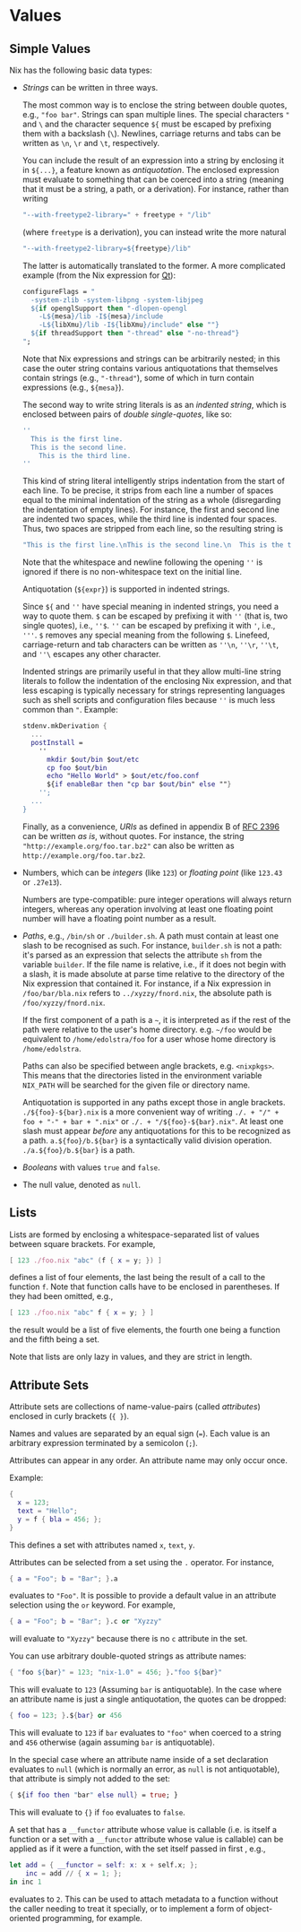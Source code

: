 # Values

## Simple Values

Nix has the following basic data types:

  - *Strings* can be written in three ways.
    
    The most common way is to enclose the string between double quotes,
    e.g., `"foo bar"`. Strings can span multiple lines. The special
    characters `"` and `\` and the character sequence `${` must be
    escaped by prefixing them with a backslash (`\`). Newlines, carriage
    returns and tabs can be written as `\n`, `\r` and `\t`,
    respectively.
    
    You can include the result of an expression into a string by
    enclosing it in `${...}`, a feature known as *antiquotation*. The
    enclosed expression must evaluate to something that can be coerced
    into a string (meaning that it must be a string, a path, or a
    derivation). For instance, rather than writing
    
    ```nix
    "--with-freetype2-library=" + freetype + "/lib"
    ```
    
    (where `freetype` is a derivation), you can instead write the more
    natural
    
    ```nix
    "--with-freetype2-library=${freetype}/lib"
    ```
    
    The latter is automatically translated to the former. A more
    complicated example (from the Nix expression for
    [Qt](http://www.trolltech.com/products/qt)):
    
    ```nix
    configureFlags = "
      -system-zlib -system-libpng -system-libjpeg
      ${if openglSupport then "-dlopen-opengl
        -L${mesa}/lib -I${mesa}/include
        -L${libXmu}/lib -I${libXmu}/include" else ""}
      ${if threadSupport then "-thread" else "-no-thread"}
    ";
    ```
    
    Note that Nix expressions and strings can be arbitrarily nested; in
    this case the outer string contains various antiquotations that
    themselves contain strings (e.g., `"-thread"`), some of which in
    turn contain expressions (e.g., `${mesa}`).
    
    The second way to write string literals is as an *indented string*,
    which is enclosed between pairs of *double single-quotes*, like so:
    
    ```nix
    ''
      This is the first line.
      This is the second line.
        This is the third line.
    ''
    ```
    
    This kind of string literal intelligently strips indentation from
    the start of each line. To be precise, it strips from each line a
    number of spaces equal to the minimal indentation of the string as a
    whole (disregarding the indentation of empty lines). For instance,
    the first and second line are indented two spaces, while the third
    line is indented four spaces. Thus, two spaces are stripped from
    each line, so the resulting string is
    
    ```nix
    "This is the first line.\nThis is the second line.\n  This is the third line.\n"
    ```
    
    Note that the whitespace and newline following the opening `''` is
    ignored if there is no non-whitespace text on the initial line.
    
    Antiquotation (`${expr}`) is supported in indented strings.
    
    Since `${` and `''` have special meaning in indented strings, you
    need a way to quote them. `$` can be escaped by prefixing it with
    `''` (that is, two single quotes), i.e., `''$`. `''` can be escaped
    by prefixing it with `'`, i.e., `'''`. `$` removes any special
    meaning from the following `$`. Linefeed, carriage-return and tab
    characters can be written as `''\n`, `''\r`, `''\t`, and `''\`
    escapes any other character.
    
    Indented strings are primarily useful in that they allow multi-line
    string literals to follow the indentation of the enclosing Nix
    expression, and that less escaping is typically necessary for
    strings representing languages such as shell scripts and
    configuration files because `''` is much less common than `"`.
    Example:
    
    ```nix
    stdenv.mkDerivation {
      ...
      postInstall =
        ''
          mkdir $out/bin $out/etc
          cp foo $out/bin
          echo "Hello World" > $out/etc/foo.conf
          ${if enableBar then "cp bar $out/bin" else ""}
        '';
      ...
    }
    ```
    
    Finally, as a convenience, *URIs* as defined in appendix B of
    [RFC 2396](http://www.ietf.org/rfc/rfc2396.txt) can be written *as
    is*, without quotes. For instance, the string
    `"http://example.org/foo.tar.bz2"` can also be written as
    `http://example.org/foo.tar.bz2`.

  - Numbers, which can be *integers* (like `123`) or *floating point*
    (like `123.43` or `.27e13`).
    
    Numbers are type-compatible: pure integer operations will always
    return integers, whereas any operation involving at least one
    floating point number will have a floating point number as a result.

  - *Paths*, e.g., `/bin/sh` or `./builder.sh`. A path must contain at
    least one slash to be recognised as such. For instance, `builder.sh`
    is not a path: it's parsed as an expression that selects the
    attribute `sh` from the variable `builder`. If the file name is
    relative, i.e., if it does not begin with a slash, it is made
    absolute at parse time relative to the directory of the Nix
    expression that contained it. For instance, if a Nix expression in
    `/foo/bar/bla.nix` refers to `../xyzzy/fnord.nix`, the absolute path
    is `/foo/xyzzy/fnord.nix`.
    
    If the first component of a path is a `~`, it is interpreted as if
    the rest of the path were relative to the user's home directory.
    e.g. `~/foo` would be equivalent to `/home/edolstra/foo` for a user
    whose home directory is `/home/edolstra`.
    
    Paths can also be specified between angle brackets, e.g.
    `<nixpkgs>`. This means that the directories listed in the
    environment variable `NIX_PATH` will be searched for the given file
    or directory name.

    Antiquotation is supported in any paths except those in angle brackets.
    `./${foo}-${bar}.nix` is a more convenient way of writing 
    `./. + "/" + foo + "-" + bar + ".nix"` or `./. + "/${foo}-${bar}.nix"`. At
    least one slash must appear *before* any antiquotations for this to be
    recognized as a path. `a.${foo}/b.${bar}` is a syntactically valid division
    operation. `./a.${foo}/b.${bar}` is a path.

  - *Booleans* with values `true` and `false`.

  - The null value, denoted as `null`.

## Lists

Lists are formed by enclosing a whitespace-separated list of values
between square brackets. For example,

```nix
[ 123 ./foo.nix "abc" (f { x = y; }) ]
```

defines a list of four elements, the last being the result of a call to
the function `f`. Note that function calls have to be enclosed in
parentheses. If they had been omitted, e.g.,

```nix
[ 123 ./foo.nix "abc" f { x = y; } ]
```

the result would be a list of five elements, the fourth one being a
function and the fifth being a set.

Note that lists are only lazy in values, and they are strict in length.

## Attribute Sets

Attribute sets are collections of name-value-pairs (called *attributes*) enclosed in curly brackets (`{ }`).

Names and values are separated by an equal sign (`=`).
Each value is an arbitrary expression terminated by a semicolon (`;`).

Attributes can appear in any order.
An attribute name may only occur once.

Example:

```nix
{
  x = 123;
  text = "Hello";
  y = f { bla = 456; };
}
```

This defines a set with attributes named `x`, `text`, `y`.

Attributes can be selected from a set using the `.` operator. For
instance,

```nix
{ a = "Foo"; b = "Bar"; }.a
```

evaluates to `"Foo"`. It is possible to provide a default value in an
attribute selection using the `or` keyword. For example,

```nix
{ a = "Foo"; b = "Bar"; }.c or "Xyzzy"
```

will evaluate to `"Xyzzy"` because there is no `c` attribute in the set.

You can use arbitrary double-quoted strings as attribute names:

```nix
{ "foo ${bar}" = 123; "nix-1.0" = 456; }."foo ${bar}"
```

This will evaluate to `123` (Assuming `bar` is antiquotable). In the
case where an attribute name is just a single antiquotation, the quotes
can be dropped:

```nix
{ foo = 123; }.${bar} or 456
```

This will evaluate to `123` if `bar` evaluates to `"foo"` when coerced
to a string and `456` otherwise (again assuming `bar` is antiquotable).

In the special case where an attribute name inside of a set declaration
evaluates to `null` (which is normally an error, as `null` is not
antiquotable), that attribute is simply not added to the set:

```nix
{ ${if foo then "bar" else null} = true; }
```

This will evaluate to `{}` if `foo` evaluates to `false`.

A set that has a `__functor` attribute whose value is callable (i.e. is
itself a function or a set with a `__functor` attribute whose value is
callable) can be applied as if it were a function, with the set itself
passed in first , e.g.,

```nix
let add = { __functor = self: x: x + self.x; };
    inc = add // { x = 1; };
in inc 1
```

evaluates to `2`. This can be used to attach metadata to a function
without the caller needing to treat it specially, or to implement a form
of object-oriented programming, for example.
